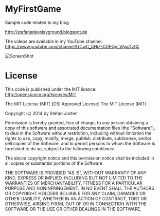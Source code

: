 MyFirstGame
===========

Sample code related to my blog

http://stefansdevplayground.blogspot.de

The videos are available in my YouTube channel: https://www.youtube.com/channel/UCwC_QHjZ-COEQpLVAjaDyfQ

![ScreenShot](http://2.bp.blogspot.com/-59dSA1_EjBk/U8EqzOT-b2I/AAAAAAAAAU4/5AUT-lMMwl4/s1600/Bildschirmfoto+2014-07-12+um+14.31.29.png)


License
=======

This code is published under the MIT licence: http://opensource.org/licenses/MIT

The MIT License (MIT)
[OSI Approved License]
The MIT License (MIT)

Copyright (c) 2014 by Stefan Josten

Permission is hereby granted, free of charge, to any person obtaining a copy
of this software and associated documentation files (the "Software"), to deal
in the Software without restriction, including without limitation the rights
to use, copy, modify, merge, publish, distribute, sublicense, and/or sell
copies of the Software, and to permit persons to whom the Software is
furnished to do so, subject to the following conditions:

The above copyright notice and this permission notice shall be included in
all copies or substantial portions of the Software.

THE SOFTWARE IS PROVIDED "AS IS", WITHOUT WARRANTY OF ANY KIND, EXPRESS OR
IMPLIED, INCLUDING BUT NOT LIMITED TO THE WARRANTIES OF MERCHANTABILITY,
FITNESS FOR A PARTICULAR PURPOSE AND NONINFRINGEMENT. IN NO EVENT SHALL THE
AUTHORS OR COPYRIGHT HOLDERS BE LIABLE FOR ANY CLAIM, DAMAGES OR OTHER
LIABILITY, WHETHER IN AN ACTION OF CONTRACT, TORT OR OTHERWISE, ARISING FROM,
OUT OF OR IN CONNECTION WITH THE SOFTWARE OR THE USE OR OTHER DEALINGS IN
THE SOFTWARE.
